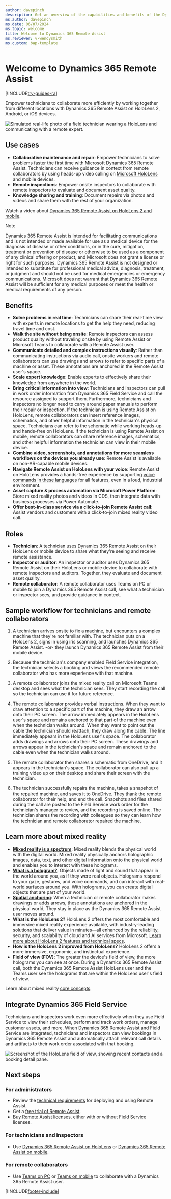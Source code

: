 ```yaml
---
author: davepinch
description: Get an overview of the capabilities and benefits of the Dynamics 365 Remote Assist HoloLens and mobile apps.
ms.author: davepinch
ms.date: 06/07/2024
ms.topic: welcome
title: Welcome to Dynamics 365 Remote Assist 
ms.reviewer: v-wendysmith
ms.custom: bap-template
---
```


# Welcome to Dynamics 365 Remote Assist

[!INCLUDE[try-guides-ra](../includes/try-guides-ra.md)]

Empower technicians to collaborate more efficiently by working together from different locations with Dynamics 365 Remote Assist on HoloLens 2, Android, or iOS devices.

![Simulated real-life photo of a field technician wearing a HoloLens and communicating with a remote expert.](media/RA_official_photo.png)

## Use cases

- **Collaborative maintenance and repair**: Empower technicians to solve problems faster the first time with Microsoft Dynamics 365 Remote Assist. Technicians can receive guidance in context from remote collaborators by using heads-up video calling on [Microsoft HoloLens](overview-hololens.md) and mobile devices.
- **Remote inspections**: Empower onsite inspectors to collaborate with remote inspectors to evaluate and document asset quality.
- **Knowledge sharing and training**: Document repairs via photos and videos and share them with the rest of your organization.

Watch a video about [Dynamics 365 Remote Assist on HoloLens 2 and mobile](https://youtu.be/d3YT8j0yYl0).

> [!Note]
> Dynamics 365 Remote Assist is intended for facilitating communications and is not intended or made available for use as a medical device for the diagnosis of disease or other conditions, or in the cure, mitigation, treatment or prevention of disease or otherwise to be used as a component of any clinical offering or product, and Microsoft does not grant a license or right for such purposes. Dynamics 365 Remote Assist is not designed or intended to substitute for professional medical advice, diagnosis, treatment, or judgment and should not be used for medical emergencies or emergency communications. Microsoft does not warrant that Dynamics 365 Remote Assist will be sufficient for any medical purposes or meet the health or medical requirements of any person.

## Benefits

- **Solve problems in real time**: Technicians can share their real-time view with experts in remote locations to get the help they need, reducing travel time and cost.
- **Walk the site without being onsite**: Remote inspectors can assess product quality without traveling onsite by using Remote Assist or Microsoft Teams to collaborate with a  Remote Assist user.
- **Communicate detailed and complex instructions visually**: Rather than communicating instructions via audio call, onsite workers and remote collaborators can use drawings and arrows to refer to specific parts of a machine or asset. These annotations are anchored in the Remote Assist user's space.
- **Scale expert knowledge**: Enable experts to effectively share their knowledge from anywhere in the world.
- **Bring critical information into view**: Technicians and inspectors can pull in work order information from Dynamics 365 Field Service and call the resource assigned to support them. Furthermore, technicians and inspectors no longer need to carry around paper manuals to perform their repair or inspection. If the technician is using Remote Assist on HoloLens, remote collaborators can insert reference images, schematics, and other helpful information in the technician's physical space. Technicians can refer to the schematic while working heads-up and hands-free on HoloLens. If the technician is using Remote Assist on mobile, remote collaborators can share reference images, schematics, and other helpful information the technician can view in their mobile device.
- **Combine video, screenshots, and annotations for more seamless workflows on the devices you already use**: Remote Assist is available on non-AR-capable mobile devices.
- **Navigate Remote Assist on HoloLens with your voice**: Remote Assist on HoloLens provides a hands-free experience by supporting [voice commands in these languages](./faq-hololens.md) for all features, even in a loud, industrial environment.
- **Asset capture & process automation via Microsoft Power Platform**: Store mixed reality photos and videos in CDS, then integrate data with business processes via Power Automate.  
- **Offer best-in-class service via a click-to-join Remote Assist call**: Assist vendors and customers with a click-to-join mixed reality video call.

## Roles

- **Technician**: A technician uses Dynamics 365 Remote Assist on their HoloLens or mobile device to share what they're seeing and receive remote assistance.
- **Inspector or auditor**: An inspector or auditor uses Dynamics 365 Remote Assist on their HoloLens or mobile device to collaborate with remote inspectors and auditors. Together, they evaluate and document asset quality.
- **Remote collaborator**: A remote collaborator uses Teams on PC or mobile to join a Dynamics 365 Remote Assist call, see what a technician or inspector sees, and provide guidance in context.  

## Sample workflow for technicians and remote collaborators

1. A technician arrives onsite to fix a machine, but encounters a complex machine that they're not familiar with. The technician puts on a HoloLens 2, signs in using iris scanning, and launches Dynamics 365 Remote Assist. -or- they launch Dynamics 365 Remote Assist from their mobile device.  

1. Because the technician's company enabled Field Service integration, the technician selects a booking and views the recommended remote collaborator who has more experience with that machine.

1. A remote collaborator joins the mixed reality call on Microsoft Teams desktop and sees what the technician sees. They start recording the call so the technician can use it for future reference. 

1. The remote collaborator provides verbal instructions. When they want to draw attention to a specific part of the machine, they draw an arrow onto their PC screen. The arrow immediately appears in the HoloLens user's space and remains anchored to that part of the machine even when the technician walks around. When they want to point out the cable the technician should reattach, they draw along the cable. The line immediately appears in the HoloLens user's space. The collaborator adds drawings and arrows onto their PC screen. These drawings and arrows appear in the technician's space and remain anchored to the cable even when the technician walks around.

1. The remote collaborator then shares a schematic from OneDrive, and it appears in the technician's space. The collaborator can also pull up a training video up on their desktop and share their screen with the technician.

1. The technician successfully repairs the machine, takes a snapshot of the repaired machine, and saves it to OneDrive. They thank the remote collaborator for their help, and end the call. Snapshots and files shared during the call are posted to the Field Service work order for the technician's manager to review, and the recording is saved online. The technician shares the recording with colleagues so they can learn how the technician and remote collaborator repaired the machine.

## Learn more about mixed reality

- **[Mixed reality is a spectrum](/windows/mixed-reality/#mixed-reality-is-a-spectrum)**: Mixed reality blends the physical world with the digital world. Mixed reality physically anchors holographic images, data, text, and other digital information onto the physical world and enables you to interact with these holograms.
- **[What is a hologram?](/windows/mixed-reality/#what-is-a-hologram)**: Objects made of light and sound that appear in the world around you, as if they were real objects. Holograms respond to your gaze, gestures, and voice commands, and can interact with real-world surfaces around you. With holograms, you can create digital objects that are part of your world.
- **[Spatial anchoring](/windows/mixed-reality/spatial-anchors)**: When a technician or remote collaborator makes drawings or adds arrows, these annotations are anchored in the physical world, They stay in place as the Dynamics 365 Remote Assist user moves around.
- **What is the HoloLens 2?** HoloLens 2 offers the most comfortable and immersive mixed reality experience available, with industry-leading solutions that deliver value in minutes—all enhanced by the reliability, security, and scalability of cloud and AI services from Microsoft. [Learn more about HoloLens 2 features and technical specs](https://www.microsoft.com/hololens/hardware).
- **How is the HoloLens 2 improved from HoloLens?** HoloLens 2 offers a more immersive, ergonomic, and instinctual experience.
- **Field of view (FOV)**: The greater the device's field of view, the more holograms you can see at once. During a Dynamics 365 Remote Assist call, both the Dynamics 365 Remote Assist HoloLens user and the Teams user see the holograms that are within the HoloLens user's field of view.

Learn about mixed reality [core concepts](/windows/mixed-reality/core-concepts-landingpage).

## Integrate Dynamics 365 Field Service  

Technicians and inspectors work even more effectively when they use Field Service to view their schedules, perform and track work orders, manage customer assets, and more. When Dynamics 365 Remote Assist and Field Service are integrated, technicians and inspectors can view bookings in Dynamics 365 Remote Assist and automatically attach relevant call details and artifacts to their work order associated with that booking.

![Screenshot of the HoloLens field of view, showing recent contacts and a booking detail pane.](media/07.01-dynamics-booking.png "FS")

## Next steps

### For administrators

- Review the [technical requirements](requirements.md) for deploying and using Remote Assist.
- Get a [free trial of Remote Assist](try-remote-assist.md).
- [Buy Remote Assist licenses](buy-remote-assist.md), either with or without Field Service licenses.

### For technicians and inspectors

- Use [Dynamics 365 Remote Assist on HoloLens](overview-hololens.md) or [Dynamics 365 Remote Assist on mobile](./mobile-app/remote-assist-mobile-overview.md).

### For remote collaborators

- Use [Teams on PC](teams-pc-all.md) or [Teams on mobile](teams-mobile-all.md) to collaborate with a Dynamics 365 Remote Assist user.

[!INCLUDE[footer-include](../includes/footer-banner.md)]
